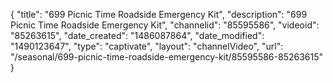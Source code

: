 {
    "title": "699 Picnic Time Roadside Emergency Kit",
    "description": "699 Picnic Time Roadside Emergency Kit",
    "channelid": "85595586",
    "videoid": "85263615",
    "date_created": "1486087864",
    "date_modified": "1490123647",
    "type": "captivate",
    "layout": "channelVideo",
    "url": "\/seasonal\/699-picnic-time-roadside-emergency-kit\/85595586-85263615"
}